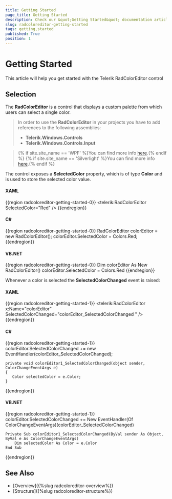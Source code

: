 ```yaml
---
title: Getting Started
page_title: Getting Started
description: Check our &quot;Getting Started&quot; documentation article for the RadColorEditor WPF control.
slug: radcoloreditor-getting-started
tags: getting,started
published: True
position: 1
---
```


# Getting Started

This article will help you get started with the Telerik RadColorEditor control

## Selection

The __RadColorEditor__ is a control that displays a custom palette from which users can select a single color.				

>In order to use the __RadColorEditor__ in your projects you have to add references to the following assemblies:
>	- __Telerik.Windows.Controls__ 
>	- __Telerik.Windows.Controls.Input__  

>{% if site.site_name == 'WPF' %}You can find more info [here](http://www.telerik.com/help/wpf/installation-installing-controls-dependencies-wpf.html).{% endif %}
>{% if site.site_name == 'Silverlight' %}You can find more info [here](http://www.telerik.com/help/silverlight/installation-installing-controls-dependencies.html).{% endif %}

The control exposes a __SelectedColor__ property, which is of type __Color__ and is used to store the selected color value.						

#### __XAML__
{{region radcoloreditor-getting-started-0}}
	<telerik:RadColorEditor SelectedColor="Red" />
{{endregion}}

#### __C#__
{{region radcoloreditor-getting-started-0}}
	RadColorEditor colorEditor = new RadColorEditor();
	colorEditor.SelectedColor = Colors.Red;
{{endregion}}

#### __VB.NET__
{{region radcoloreditor-getting-started-0}}
	Dim colorEditor As New RadColorEditor()
	colorEditor.SelectedColor = Colors.Red
{{endregion}}

Whenever a color is selected the __SelectedColorChanged__ event is raised:						

#### __XAML__
{{region radcoloreditor-getting-started-1}}
	<telerik:RadColorEditor x:Name="colorEditor" SelectedColorChanged="colorEditor_SelectedColorChanged " />
{{endregion}}

#### __C#__
{{region radcoloreditor-getting-started-1}}
	colorEditor.SelectedColorChanged += new EventHandler<ColorChangeEventArgs>(colorEditor_SelectedColorChanged);
	
	private void colorEditor1_SelectedColorChanged(object sender, ColorChangeEventArgs e)
	{
	   Color selectedColor = e.Color;
	}
{{endregion}}

#### __VB.NET__
{{region radcoloreditor-getting-started-1}}
	colorEditor.SelectedColorChanged += New EventHandler(Of ColorChangeEventArgs)(colorEditor_SelectedColorChanged)
	
	Private Sub colorEditor1_SelectedColorChanged(ByVal sender As Object, ByVal e As ColorChangeEventArgs)
		Dim selectedColor As Color = e.Color
	End Sub
{{endregion}}

## See Also
 * [Overview]({%slug radcoloreditor-overview%})
 * [Structure]({%slug radcoloreditor-structure%})